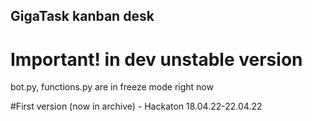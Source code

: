 ## GigaTask kanban desk
# Important! in dev unstable version
bot.py, functions.py are in freeze mode right now

#First version (now in archive) - Hackaton 18.04.22-22.04.22
